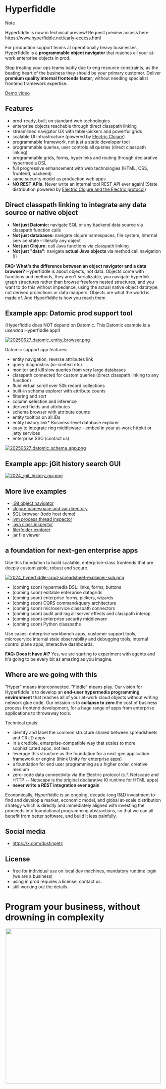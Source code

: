# Hyperfiddle

> [!NOTE]
> Hyperfiddle is now in technical preview! Request preview access here: https://www.hyperfiddle.net/early-access.html

For production support teams at operationally heavy businesses, Hyperfiddle is a **programmable object navigator** that reaches all your at-work enterprise objects in prod.

Stop treating your ops teams badly due to eng resource constraints, as the beating heart of the business they should be your primary customer. Deliver **premium quality internal frontends faster**, without needing specialist frontend framework expertise.

<!-- ![Demo video](./docs/20250617_entity_browser.mp4) -->
[Demo video](https://github.com/user-attachments/assets/56eb30c5-e6cf-4f70-b005-d82e5d6820df)

## Features

* prod-ready, built on standard web technologies
* enterprise objects reachable through direct classpath linking
* streamlined navigator UX with table-pickers and powerful grids
* scalable UI infrastructure (powered by [Electric Clojure](https://github.com/hyperfiddle/electric))
* programmable framework, not just a static developer tool
* programmable queries, user controls all queries (direct classpath linking)
* programmable grids, forms, hyperlinks and routing through declarative hypermedia DSL
* full progressive enhancement with web technologies (HTML, CSS, frontend, backend)
* same security model as production web apps
* **NO REST APIs.** Never write an internal tool REST API ever again! (State distribution powered by [Electric Clojure and the Electric protocol](https://github.com/hyperfiddle/electric))

## Direct classpath linking to integrate any data source or native object

* **Not just Datomic:** navigate SQL or any backend data source via classpath function calls
* **Not just databases:** navigate clojure namespaces, file system, internal service state – literally any object
* **Not just Clojure:** call Java functions via classpath linking
* **Not just "data":** navigate **actual Java objects** via method call navigation (!)

**FAQ: What's the difference between an object navigator and a data browser?** Hyperfiddle is about objects, not data. Objects come with functions and methods, they aren't serializable, you navigate hyperlink graph structures rather than browse freeform nested structures, and you want to do this without impedance, using the actual native object datatype, not derived projections or data mappers. Objects are what the world is made of. And Hyperfiddle is how you reach them.

## Example app: Datomic prod support tool

(Hyperfiddle does NOT depend on Datomic. This Datomic example is a *userland* Hyperfiddle app!)

[![20250627_datomic_entity_browser.png](./docs/20250627_datomic_entity_browser.png)](./docs/20250627_datomic_entity_browser.png)

Datomic support app features:
* entity navigation, reverse attributes link
* query diagnostics (io-context etc)
* monitor and kill slow queries from very large databases
* classpath connected for custom queries (direct classpath linking to any function)
* fluid virtual scroll over 50k record collections
* built-in schema explorer with attribute counts
* filtering and sort
* column selection and inference
* derived fields and attributes
* schema browser with attribute counts
* entity tooltips on all IDs
* entity history link* Business-level database explorer
* easy to integrate ring middleware - embed in your at-work httpkit or jetty services
* enterprise SSO (contact us)

[![20250627_datomic_schema_app.png](./docs/20250627_datomic_schema_app.png)](./docs/20250627_datomic_schema_app.png)

## Example app: jGit history search GUI

[![2024_jgit_history_gui.png](./docs/2024_jgit_history_gui.png)](./docs/2024_jgit_history_gui.png)

## More live examples

* [jGit object navigator](https://electric.hyperfiddle.net/dustingetz.object-browser-demo3!ObjectBrowserDemo3/(dustingetz.datafy-git2!load-repo,'.!.git'))
* [clojure namespace and var directory](https://electric.hyperfiddle.net/dustingetz.object-browser-demo3!ObjectBrowserDemo3/(dustingetz.object-browser-demo3!clojure-all-ns))
* SQL browser (todo host demo)
* [jvm process thread inspector](https://electric.hyperfiddle.net/dustingetz.object-browser-demo3!ObjectBrowserDemo3/(dustingetz.object-browser-demo3!thread-mx))
* [java class inspector](https://electric.hyperfiddle.net/dustingetz.object-browser-demo3!ObjectBrowserDemo3/(dustingetz.object-browser-demo3!class-view,java.lang.management.ThreadMXBean))
* [file/folder explorer](https://electric.hyperfiddle.net/dustingetz.object-browser-demo3!ObjectBrowserDemo3/(clojure.java.io!file,'.!'))
* jar file viewer

## a foundation for next-gen enterprise apps

Use this foundation to build scalable, enterprise-class frontends that are deeply customizable, robust and secure.

[![2024_hyperfiddle-crud-spreadsheet-explainer-sub.png](./docs/2024_hyperfiddle-crud-spreadsheet-explainer-sub.png)](./docs/2024_hyperfiddle-crud-spreadsheet-explainer-sub.png)

* (coming soon) hypermedia DSL: links, forms, buttons
* (coming soon) editable enterprise datagrids
* (coming soon) enterprise forms, pickers, wizards
* (coming soon) CQRS command/query architecture
* (coming soon) microservice classpath connectors
* (coming soon) audit and log all server effects and classpath interop
* (coming soon) enterprise security middleware
* (coming soon) Python classpaths

Use cases: enterprise workbench apps, customer support tools, microservice internal state observability and debugging tools, internal control plane apps, interactive dashboards.

**FAQ: Does it have AI?** Yes, we are starting to experiment with agents and it's going to be every bit as amazing as you imagine.

## Where are we going with this

"Hyper" means interconnected. "Fiddle" means play. Our vision for Hyperfiddle is to develop an **end-user hypermedia programming environment** that reaches all of your at-work cloud objects without writing network glue code. Our mission is to **collapse to zero** the cost of business process frontend development, for a huge range of apps from enterprise applications to throwaway tools.

Technical goals:
* identify and label the common structure shared between spreadsheets and CRUD apps
* in a credible, enterprise-compatible way that scales to more sophisticated apps, not less
* leverage this structure as the foundation for a next-gen application framework or engine (think Unity for enterprise apps)
* a foundation for end user programming as a higher order, creative medium
* zero-code data connectivity via the Electric protocol (c.f. Netscape and HTTP -- Netscape is the original declarative IO runtime for HTML apps)
* **never write a REST integration ever again**

Economically, Hyperfiddle is an ongoing, decade-long R&D investment to find and develop a market, economic model, and global at-scale distribution strategy which is directly and immediately aligned with investing the proceeds into foundational programming abstractions, so that we can all benefit from better software, and build it less painfully.

## Social media

* https://x.com/dustingetz

## License
* free for individual use on local dev machines, mandatory runtime login (we are a business)
* using in prod requires a license, contact us.
* still working out the details

# Program your business, without drowning in complexity

<p align="center">
  <img width="500" src="./docs/2024_logo-hyperfiddle-crud-spreadsheet-transparent.svg">
</p>